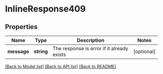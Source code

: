 # InlineResponse409

## Properties
Name | Type | Description | Notes
------------ | ------------- | ------------- | -------------
**message** | **string** | The response is error if it already exists | [optional] 

[[Back to Model list]](../README.md#documentation-for-models) [[Back to API list]](../README.md#documentation-for-api-endpoints) [[Back to README]](../README.md)

